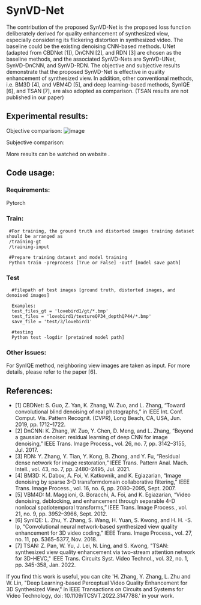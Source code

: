 # SynVD-Net
The contribution of the proposed SynVD-Net is the proposed loss function deliberately derived for quality enhancement of synthesized view, especially considering its flickering distortion in synthesized video. The baseline could be the existing denoising CNN-based methods. UNet (adapted from CBDNet [1]), DnCNN [2], and RDN [3] are chosen as the baseline methods, and the associated SynVD-Nets are SynVD-UNet, SynVD-DnCNN, and SynVD-RDN. The objective and subjective results demonstrate that the proposed SynVD-Net is effective in quality enhancement of synthesized view. In addition, other conventional methods, i.e. BM3D [4], and VBM4D [5], and deep learning-based methods, SynIQE [6], and TSAN [7], are also adopted as comparison. (TSAN results are not published in our paper)

## Experimental results:
Objective comparison:
![image](https://user-images.githubusercontent.com/57431959/165043311-887da294-2d21-4b70-b6bd-d52e32877362.png)

Subjective comparison:

More results can be watched on website .

## Code usage:

### Requirements:
Pytorch 

### Train:
     #For training, the ground truth and distorted images training dataset should be arranged as
     /training-gt
     /training-input
     
     #Prepare training dataset and model training
     Python train -preprocess [True or False] -outf [model save path]

### Test
      #filepath of test images [ground truth, distorted images, and denoised images] 
    
      Examples:
      test_files_gt = 'lovebird1/gt/*.bmp'
      test_files = 'lovebird1/textureQP34_depthQP44/*.bmp'
      save_file = 'test/3/lovebird1'
      
      #testing
      Python test -logdir [pretained model path] 

### Other issues:
  For SynIQE method, neighboring view images are taken as input. For more details, please refer to the paper [6].


## References:
* [1] CBDNet: S. Guo, Z. Yan, K. Zhang, W. Zuo, and L. Zhang, “Toward convolutional blind denoising of real photographs,” in IEEE Int. Conf. Comput. Vis. Pattern Recognit. (CVPR), Long Beach, CA, USA, Jun. 2019, pp. 1712–1722.
* [2] DnCNN: K. Zhang, W. Zuo, Y. Chen, D. Meng, and L. Zhang, “Beyond a gaussian denoiser: residual learning of deep CNN for image denoising,” IEEE Trans. Image Process., vol. 26, no. 7, pp. 3142–3155, Jul. 2017. 
* [3] RDN: Y. Zhang, Y. Tian, Y. Kong, B. Zhong, and Y. Fu, “Residual dense network for image restoration,” IEEE Trans. Pattern Anal. Mach. Intell., vol. 43, no. 7, pp. 2480–2495, Jul. 2021.
* [4] BM3D: K. Dabov, A. Foi, V. Katkovnik, and K. Egiazarian, “Image denoising by sparse 3-D transformdomain collaborative filtering,” IEEE Trans. Image Process., vol. 16, no. 6, pp. 2080–2095, Sept. 2007.
* [5] VBM4D: M. Maggioni, G. Boracchi, A. Foi, and K. Egiazarian, “Video denoising, deblocking, and enhancement through separable 4-D nonlocal spatiotemporal transforms,” IEEE Trans. Image Process., vol. 21, no. 9, pp. 3952–3966, Sept. 2012.
* [6] SynIQE: L. Zhu, Y. Zhang, S. Wang, H. Yuan, S. Kwong, and H. H. -S. Ip, “Convolutional neural network-based synthesized view quality enhancement for 3D video coding,” IEEE Trans. Image Process., vol. 27, no. 11, pp. 5365–5377, Nov. 2018.
* [7] TSAN: Z. Pan, W. Yu, J. Lei, N. Ling, and S. Kwong, "TSAN: synthesized view quality enhancement via two-stream attention network for 3D-HEVC," IEEE Trans. Circuits Syst. Video Technol., vol. 32, no. 1, pp. 345-358, Jan. 2022.

If you find this work is useful, you can cite 'H. Zhang, Y. Zhang, L. Zhu and W. Lin, "Deep Learning-based Perceptual Video Quality Enhancement for 3D Synthesized View," in IEEE Transactions on Circuits and Systems for Video Technology, doi: 10.1109/TCSVT.2022.3147788.' in your work.

